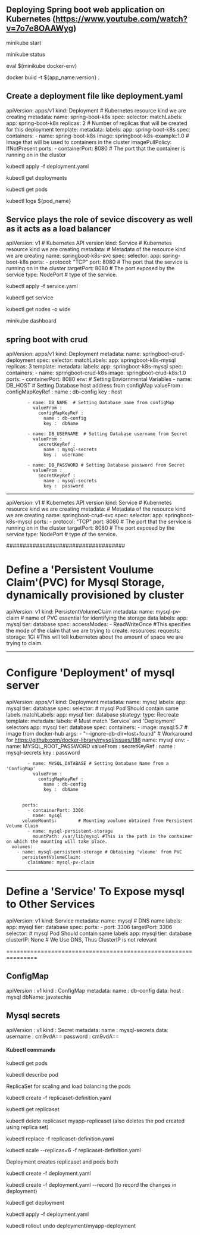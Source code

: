 ## Deploying Spring boot web application on Kubernetes (https://www.youtube.com/watch?v=7o7e8OAAWyg)

minikube start

minikube status

eval $(minikube docker-env)

docker buiid -t ${app_name:version} .

## Create a deployment file like deployment.yaml

apiVersion: apps/v1
kind: Deployment # Kubernetes resource kind we are creating
metadata:
name: spring-boot-k8s
spec:
selector:
matchLabels:
app: spring-boot-k8s
replicas: 2 # Number of replicas that will be created for this deployment
template:
metadata:
labels:
app: spring-boot-k8s
spec:
containers: - name: spring-boot-k8s
image: springboot-k8s-example:1.0 # Image that will be used to containers in the cluster
imagePullPolicy: IfNotPresent
ports: - containerPort: 8080 # The port that the container is running on in the cluster

kubectl apply -f deployment.yaml

kubectl get deployments

kubectl get pods

kubectl logs ${pod_name}

## Service plays the role of sevice discovery as well as it acts as a load balancer

apiVersion: v1 # Kubernetes API version
kind: Service # Kubernetes resource kind we are creating
metadata: # Metadata of the resource kind we are creating
name: springboot-k8s-svc
spec:
selector:
app: spring-boot-k8s
ports: - protocol: "TCP"
port: 8080 # The port that the service is running on in the cluster
targetPort: 8080 # The port exposed by the service
type: NodePort # type of the service.

kubectl apply -f service.yaml

kubectl get service

kubectl get nodes -o wide

minikube dashboard

## spring boot with crud

apiVersion: apps/v1
kind: Deployment
metadata:
name: springboot-crud-deployment
spec:
selector:
matchLabels:
app: springboot-k8s-mysql
replicas: 3
template:
metadata:
labels:
app: springboot-k8s-mysql
spec:
containers: - name: springboot-crud-k8s
image: springboot-crud-k8s:1.0
ports: - containerPort: 8080
env: # Setting Enviornmental Variables - name: DB_HOST # Setting Database host address from configMap
valueFrom :
configMapKeyRef :
name : db-config
key : host

            - name: DB_NAME  # Setting Database name from configMap
              valueFrom :
                configMapKeyRef :
                  name : db-config
                  key :  dbName

            - name: DB_USERNAME  # Setting Database username from Secret
              valueFrom :
                secretKeyRef :
                  name : mysql-secrets
                  key :  username

            - name: DB_PASSWORD # Setting Database password from Secret
              valueFrom :
                secretKeyRef :
                  name : mysql-secrets
                  key :  password

---

apiVersion: v1 # Kubernetes API version
kind: Service # Kubernetes resource kind we are creating
metadata: # Metadata of the resource kind we are creating
name: springboot-crud-svc
spec:
selector:
app: springboot-k8s-mysql
ports: - protocol: "TCP"
port: 8080 # The port that the service is running on in the cluster
targetPort: 8080 # The port exposed by the service
type: NodePort # type of the service.

####################################

# Define a 'Persistent Voulume Claim'(PVC) for Mysql Storage, dynamically provisioned by cluster

apiVersion: v1
kind: PersistentVolumeClaim
metadata:
name: mysql-pv-claim # name of PVC essential for identifying the storage data
labels:
app: mysql
tier: database
spec:
accessModes: - ReadWriteOnce #This specifies the mode of the claim that we are trying to create.
resources:
requests:
storage: 1Gi #This will tell kubernetes about the amount of space we are trying to claim.

---

# Configure 'Deployment' of mysql server

apiVersion: apps/v1
kind: Deployment
metadata:
name: mysql
labels:
app: mysql
tier: database
spec:
selector: # mysql Pod Should contain same labels
matchLabels:
app: mysql
tier: database
strategy:
type: Recreate
template:
metadata:
labels: # Must match 'Service' and 'Deployment' selectors
app: mysql
tier: database
spec:
containers: - image: mysql:5.7 # image from docker-hub
args: - "--ignore-db-dir=lost+found" # Workaround for https://github.com/docker-library/mysql/issues/186
name: mysql
env: - name: MYSQL_ROOT_PASSWORD
valueFrom :
secretKeyRef :
name : mysql-secrets
key : password

            - name: MYSQL_DATABASE # Setting Database Name from a 'ConfigMap'
              valueFrom :
                configMapKeyRef :
                  name : db-config
                  key :  dbName


          ports:
            - containerPort: 3306
              name: mysql
          volumeMounts:        # Mounting voulume obtained from Persistent Volume Claim
            - name: mysql-persistent-storage
              mountPath: /var/lib/mysql #This is the path in the container on which the mounting will take place.
      volumes:
        - name: mysql-persistent-storage # Obtaining 'vloume' from PVC
          persistentVolumeClaim:
            claimName: mysql-pv-claim

---

# Define a 'Service' To Expose mysql to Other Services

apiVersion: v1
kind: Service
metadata:
name: mysql # DNS name
labels:
app: mysql
tier: database
spec:
ports: - port: 3306
targetPort: 3306
selector: # mysql Pod Should contain same labels
app: mysql
tier: database
clusterIP: None # We Use DNS, Thus ClusterIP is not relevant

===============================================================

## ConfigMap

apiVersion : v1
kind : ConfigMap
metadata:
name : db-config
data:
host : mysql
dbName: javatechie

## Mysql secrets

apiVersion : v1
kind : Secret
metadata:
name : mysql-secrets
data:
username : cm9vdA==
password : cm9vdA==

#### Kubectl commands

kubectl get pods

kubectl describe pod <podname>


ReplicaSet for scaling and load balancing the pods

kubectl create -f replicaset-definition.yaml

kubectl get replicaset

kubectl delete replicaset myapp-replicaset (also deletes the pod created using replica set)

kubectl replace -f replicaset-definition.yaml

kubectl scale --replicas=6 -f replicaset-definition.yaml

Deployment creates replicaset and pods both

kubectl create -f deployment.yaml

kubectl create -f deployment.yaml --record (to record the changes in deployment)

kubectl get deployment

kubectl apply -f deployment.yaml

kubectl rollout undo deployment/myapp-deployment







